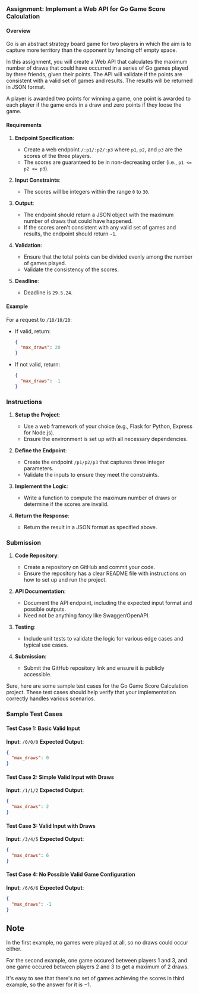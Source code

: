 ### Assignment: Implement a Web API for Go Game Score Calculation

#### Overview
Go is an abstract strategy board game for two players in which the aim is to capture more territory than the opponent by fencing off empty space.

In this assignment, you will create a Web API that calculates the maximum number of draws that could have occurred in a series of Go games played by three friends, given their points. The API will validate if the points are consistent with a valid set of games and results. The results will be returned in JSON format. 

A player is awarded two points for winning a game, one point is awarded to each player if the game ends in a draw and zero points if they loose the game.

#### Requirements

1. **Endpoint Specification**:
   - Create a web endpoint `/:p1/:p2/:p3` where `p1`, `p2`, and `p3` are the scores of the three players.
   - The scores are guaranteed to be in non-decreasing order (i.e., `p1 <= p2 <= p3`).

2. **Input Constraints**:
   - The scores will be integers within the range `0` to `30`.

3. **Output**:
   - The endpoint should return a JSON object with the maximum number of draws that could have happened.
   - If the scores aren't consistent with any valid set of games and results, the endpoint should return `-1`.

4. **Validation**:
   - Ensure that the total points can be divided evenly among the number of games played.
   - Validate the consistency of the scores.

5. **Deadline**:
   - Deadline is `29.5.24`.

#### Example

For a request to `/10/10/20`:
- If valid, return:
  ```json
  {
    "max_draws": 20
  }
  ```
- If not valid, return:
  ```json
  {
    "max_draws": -1
  }
  ```

### Instructions

1. **Setup the Project**:
   - Use a web framework of your choice (e.g., Flask for Python, Express for Node.js).
   - Ensure the environment is set up with all necessary dependencies.

2. **Define the Endpoint**:
   - Create the endpoint `/p1/p2/p3` that captures three integer parameters.
   - Validate the inputs to ensure they meet the constraints.

3. **Implement the Logic**:
   - Write a function to compute the maximum number of draws or determine if the scores are invalid.

4. **Return the Response**:
   - Return the result in a JSON format as specified above.

### Submission

1. **Code Repository**:
   - Create a repository on GitHub and commit your code.
   - Ensure the repository has a clear README file with instructions on how to set up and run the project.

2. **API Documentation**:
   - Document the API endpoint, including the expected input format and possible outputs.
   - Need not be anything fancy like Swagger/OpenAPI.

3. **Testing**:
   - Include unit tests to validate the logic for various edge cases and typical use cases.

4. **Submission**:
   - Submit the GitHub repository link and ensure it is publicly accessible.


Sure, here are some sample test cases for the Go Game Score Calculation project. These test cases should help verify that your implementation correctly handles various scenarios.
### Sample Test Cases
#### Test Case 1: Basic Valid Input
**Input**: `/0/0/0`
**Expected Output**:
```json
{
  "max_draws": 0
}
```

#### Test Case 2: Simple Valid Input with Draws
**Input**: `/1/1/2`
**Expected Output**:
```json
{
  "max_draws": 2
}
```

#### Test Case 3: Valid Input with Draws
**Input**: `/3/4/5`
**Expected Output**:
```json
{
  "max_draws": 6
}
```

#### Test Case 4: No Possible Valid Game Configuration
**Input**: `/6/6/6`
**Expected Output**:
```json
{
  "max_draws": -1
}
```
## Note
In the first example, no games were played at all, so no draws could occur either.

For the second example, 
one game occured between players 1 and 3,
and one game occured between players 2 and 3
to get a maximum of 2 draws.

It's easy to see that there's no set of games achieving the scores in third example, so the answer for it is −1.

